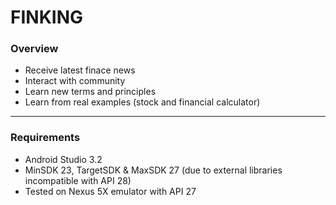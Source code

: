 # FINKING

### Overview
- Receive latest finace news
- Interact with community
- Learn new terms and principles
- Learn from real examples (stock and financial calculator)

---

### Requirements
- Android Studio 3.2
- MinSDK 23, TargetSDK & MaxSDK 27 (due to external libraries incompatible with API 28)
- Tested on Nexus 5X emulator with API 27
